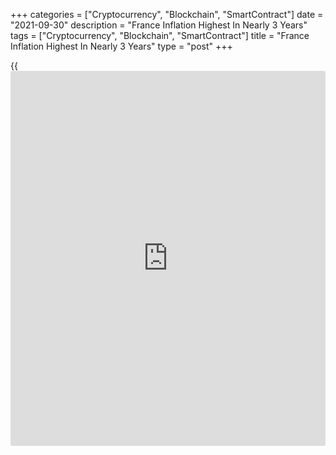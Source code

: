 +++
categories = ["Cryptocurrency", "Blockchain", "SmartContract"]
date = "2021-09-30"
description = "France Inflation Highest In Nearly 3 Years"
tags = ["Cryptocurrency", "Blockchain", "SmartContract"]
title = "France Inflation Highest In Nearly 3 Years"
type = "post"
+++

{{<iframe id="large-banner" src="https://www.bounty.group/#slide=7.0" width="100%" height="600" scrolling="no" style="border: 0px solid rgb(216, 221, 230); border-radius: 3px;">}}

France consumer price inflation accelerated to the highest level in
nearly three years in September, the provisional estimate from the
statistical office Insee showed on Thursday.

Consumer price inflation advanced to 2.1 percent in September from 1.9
percent in August but slightly below economists' forecast of 2.2
percent.

This was the highest rate since October 2018, when inflation was 2.2
percent.

EU harmonized inflation increased to 2.7 percent from 2.4 percent in the
previous month. The expected rate was 2.8 percent.

The increase in inflation resulted from the acceleration in service and
energy prices. The prices of manufactured goods, and to a lesser extent
food and tobacco increased at slower rates.

On a monthly basis, consumer prices dropped 0.2 percent, reversing
Augusts' 0.6 percent rise. Prices were forecast to fall 0.1 percent.

Similarly, the HICP was down 0.2 percent, following a 0.7 percent
increase a month ago. Economists had forecast a marginal drop of 0.1
percent for September.

In a separate communiqué, the Insee said household consumption recovered
in August driven by the rebound in food consumption.

Household consumption grew 1 percent month-on-month, reversing a 2.4
percent fall in July. Economists had forecast a marginal growth of 0.1
percent.

Energy consumption grew 0.6 percent, while engineered goods spending
fell 0.6 percent. Consumption of food products gained 3.1 percent.

For comments and feedback [contact](https://www.playgroundfx.com/contact/): editorial@rtt[news](https://www.letsplayfx.com/blog/forex-news-website/).com

[Economic News][1]

 **What parts of the world are seeing the best (and worst) economic
performances lately? Click[here][2] to check out our [Econ Scorecard][2]
and find out! See up-to-the-moment [ranking](https://www.playgroundfx.com/blog/crypto-exchange-ranking/)s for the best and worst
performers in [GDP][3], [unemployment rate][4], [inflation][5] and much
more.**

   1. www.rtt[news](https://www.letsplayfx.com/blog/forex-news-website/).com/Content/EconomicNews.aspx
   2. www.rtt[news](https://www.letsplayfx.com/blog/forex-news-website/).com/economic-scorecard/world-rank/unemployment-rate/highest-performance.aspx
   3. www.rtt[news](https://www.letsplayfx.com/blog/forex-news-website/).com/economic-scorecard/world-rank/GDP/highest-performance.aspx
   4. www.rtt[news](https://www.letsplayfx.com/blog/forex-news-website/).com/economic-scorecard/world-rank/unemployment-rate/lowest-performance.aspx
   5. www.rtt[news](https://www.letsplayfx.com/blog/forex-news-website/).com/economic-scorecard/world-rank/CPI/highest-performance.aspx